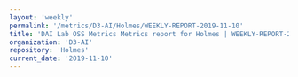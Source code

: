 ```yaml
---
layout: 'weekly'
permalink: '/metrics/D3-AI/Holmes/WEEKLY-REPORT-2019-11-10'
title: 'DAI Lab OSS Metrics Metrics report for Holmes | WEEKLY-REPORT-2019-11-10'
organization: 'D3-AI'
repository: 'Holmes'
current_date: '2019-11-10'
---
```

